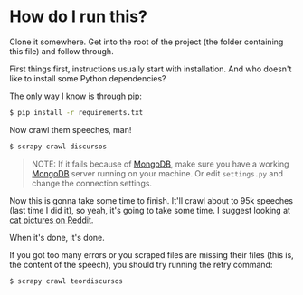How do I run this?
==================

Clone it somewhere. Get into the root of the project (the folder containing this file) and follow through.

First things first, instructions usually start with installation. And who doesn't like to install some Python dependencies?

The only way I know is through [pip][pip]:

```bash
$ pip install -r requirements.txt
```

Now crawl them speeches, man!

```bash
$ scrapy crawl discursos
```

> NOTE: If it fails because of [MongoDB][mongodb], make sure you have a working [MongoDB][mongodb] server running on your machine. Or edit `settings.py` and change the connection settings.

Now this is gonna take some time to finish. It'll crawl about to 95k speeches (last time I did it), so yeah, it's going to take some time. I suggest looking at [cat pictures on Reddit](http://www.reddit.com/r/catpictures).

When it's done, it's done.

If you got too many errors or you scraped files are missing their files (this is, the content of the speech), you should try running the retry command:

```bash
$ scrapy crawl teordiscursos
```

[pip]: https://pypi.python.org/pypi/pip
[scrapy]: http://scrapy.org/
[mongodb]: https://www.mongodb.org/
